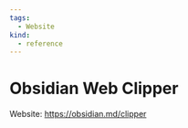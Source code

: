 ```yaml
---
tags:
  - Website
kind:
  - reference
---
```


# Obsidian Web Clipper

Website: <https://obsidian.md/clipper>
